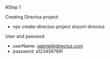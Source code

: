 #Step 1

Creating Directus project:
- npx create-directus-project airport-directus

User and passwod
- userName: gabriel@directus.com
- password: a123456789!
